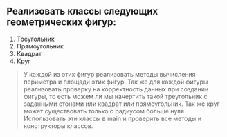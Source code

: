 ## Реализовать классы следующих геометрических фигур:

1. Треугольник
2. Прямоугольник
3. Квадрат
4. Круг

>У каждой из этих фигур реализовать методы вычисления периметра и площади этих фигур. 
Так же для каждой фигуры реализовать проверку на корректность данных при создании фигуры, 
то есть можем ли мы начертить такой треугольник с заданными стонами или квадрат или прямоугольник. 
Так же круг может существовать только с радиусом больше нуля. 
Использовать эти классы в main и проверить все методы и конструкторы классов.